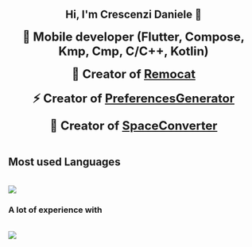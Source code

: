 <h2 align="center">Hi, I'm Crescenzi Daniele 👋</h2>

<p align="center">
  <strong style="font-size: 24px;">🌱 Mobile developer (Flutter, Compose, Kmp, Cmp, C/C++, Kotlin)</strong><br><br>
  <strong style="font-size: 24px;">🚀 Creator of <a href="https://play.google.com/store/apps/details?id=com.crescenzi.remocat">Remocat</a></strong><br><br>
  <strong style="font-size: 24px;">⚡ Creator of <a href="https://github.com/daniele-NA/PreferencesGenerator">PreferencesGenerator</a></strong><br><br>
  <strong style="font-size: 24px;">🔭 Creator of <a href="https://www.spaceconverter.it">SpaceConverter</a></strong><br><br>
</p>


## Most used Languages
<br/>
<img src="https://skillicons.dev/icons?i=java,kotlin,dart,flutter,swift,cpp,c,spring" /><br>




### A lot of experience with
<br/>
<img src="https://skillicons.dev/icons?i=html,css,python,javascript,mysql,flask" /><br>
